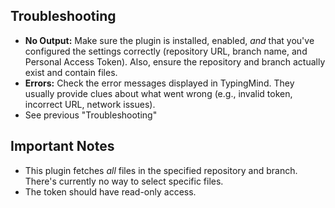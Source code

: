 ## Troubleshooting

*   **No Output:** Make sure the plugin is installed, enabled, *and* that you've configured the settings correctly (repository URL, branch name, and Personal Access Token).  Also, ensure the repository and branch actually exist and contain files.
*   **Errors:** Check the error messages displayed in TypingMind. They usually provide clues about what went wrong (e.g., invalid token, incorrect URL, network issues).
* See previous "Troubleshooting"

## Important Notes

*   This plugin fetches *all* files in the specified repository and branch. There's currently no way to select specific files.
* The token should have read-only access.
